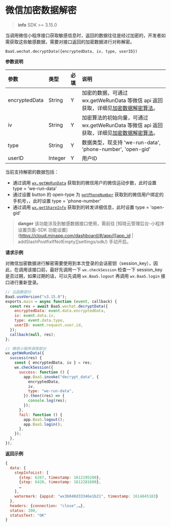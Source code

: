 # 微信加密数据解密

> **info**
> SDK >= 3.15.0

当调用微信小程序接口获取敏感信息时，返回的数据往往是经过加密的，开发者如需获取这些敏感数据，需要对接口返回的加密数据进行对称解密。

`BaaS.wechat.decryptData({encryptedData, iv, type, userID})`

**参数说明**

| 参数          | 类型    | 必填 | 说明                                                         |
| :------------ | :------ | :--- | :----------------------------------------------------------- |
| encryptedData | String  | Y    | 加密的数据，可通过 wx.getWeRunData 等微信 api 返回获取，详细见[加密数据解密算法](https://developers.weixin.qq.com/miniprogram/dev/framework/open-ability/signature.html)。 |
| iv            | String  | Y    | 加密算法的初始向量，可通过 wx.getWeRunData 等微信 api 返回获取，详细见[加密数据解密算法](https://developers.weixin.qq.com/miniprogram/dev/framework/open-ability/signature.html)。 |
| type          | String  | Y    | 数据类型，现支持 'we-run-data', 'phone-number', 'open-gid'   |
| userID        | Integer | Y    | 用户ID                                                       |

当前支持解密的数据包括：

- 通过调用 [`wx.getWeRunData`](https://developers.weixin.qq.com/miniprogram/dev/api/open-api/werun/wx.getWeRunData.html) 获取到的微信用户的微信运动步数，此时设置 type = 'we-run-data'
- 通过设置 button 的 open-type 为 [`getPhoneNumber`](https://developers.weixin.qq.com/miniprogram/dev/framework/open-ability/getPhoneNumber.html) 获取到的微信用户绑定的手机号，，此时设置 type = 'phone-number'
- 通过调用 [`wx.getShareInfo`](https://developers.weixin.qq.com/miniprogram/dev/api/share/wx.getShareInfo.html) 获取到的转发详细信息，此时设置 type = 'open-gid'

> **danger**
> 该功能涉及到敏感数据接口使用，需前往 [知晓云管理后台-小程序设置页面-SDK 功能设置](https://cloud.minapp.com/dashboard/#/app/[[app_id | addSlashPostfixIfNotEmpty]]settings/sdk/) 手动开启。

**请求示例**

对微信加密数据进行解密需要使用到本次登录的会话密钥（session_key），因此，在调用该接口前，最好先调用一下 `wx.checkSession` 检查一下 session_key 是否过期，如果过期的话，可以先调用 `wx.BaaS.logout` 再调用 `wx.BaaS.login` 接口进行重新登录。

```javascript
// 云函数部分
BaaS.useVersion("v3.15.0");
exports.main = async function (event, callback) {
  const res = await BaaS.wechat.decryptData({
    encryptedData: event.data.encryptedData,
    iv: event.data.iv,
    type: event.data.type,
    userID: event.request.user.id,
  });
  callback(null, res);
};
```

```javascript
// 微信小程序调用部分
wx.getWeRunData({
  success(res) {
    const { encryptedData, iv } = res;
    wx.checkSession({
      success: function () {
        app.BaaS.invoke("decrypt_data", {
          encryptedData,
          iv,
          type: "we-run-data",
        }).then((res) => {
          console.log(res);
        });
      },
      fail: function () {
        app.BaaS.logout();
        app.BaaS.login();
      },
    });
  },
});
```

**返回示例**

```javascript
{
  data: {
    stepInfoList: [
      {step: 6267, timestamp: 1612195200},
      {step: 6420, timestamp: 1612281600},
      …
    ],
    watermark: {appid: "wx3b040d33346e1b21", timestamp: 1614845183}
  },
  headers: {connection: "close",…},
  status: 200,
  statusText: "OK"
}
```
